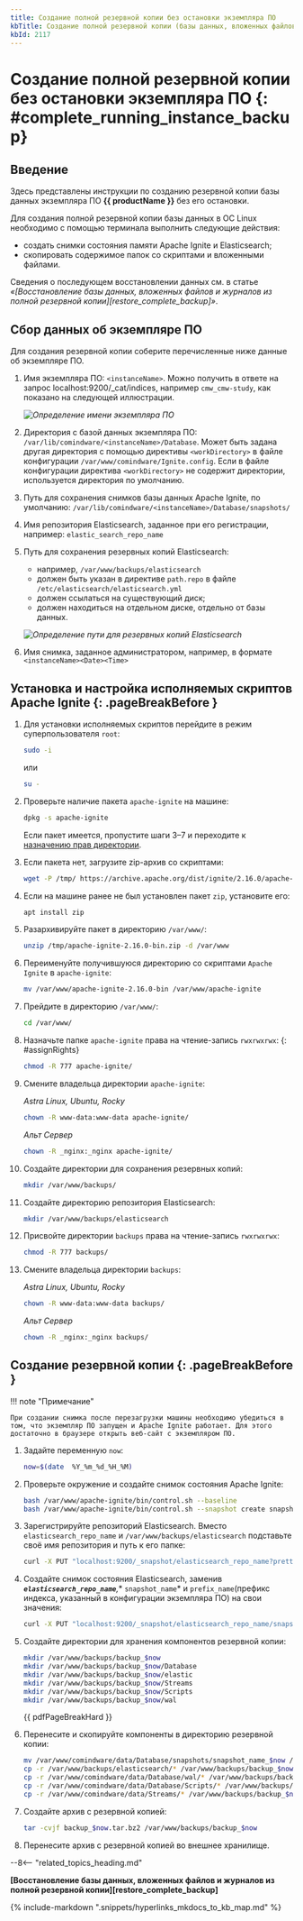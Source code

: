 ```yaml
---
title: Создание полной резервной копии без остановки экземпляра ПО
kbTitle: Создание полной резервной копии (базы данных, вложенных файлов и журналов) без остановки экземпляра ПО
kbId: 2117
---
```


# Cоздание полной резервной копии без остановки экземпляра ПО {: #complete_running_instance_backup}

## Введение

Здесь представлены инструкции по созданию резервной копии базы данных экземпляра ПО **{{ productName }}** без его остановки.

Для создания полной резервной копии базы данных в ОС Linux необходимо с помощью терминала выполнить следующие действия:

- создать снимки состояния памяти Apache Ignite и Elasticsearch;
- скопировать содержимое папок со скриптами и вложенными файлами.

Сведения о последующем восстановлении данных см. в статье *«[Восстановление базы данных, вложенных файлов и журналов из полной резервной копии][restore_complete_backup]»*.

## Сбор данных об экземпляре ПО

Для создания резервной копии соберите перечисленные ниже данные об экземпляре ПО.

1. Имя экземпляра ПО: `<instanceName>`. Можно получить в ответе на запрос localhost:9200/\_cat/indices, например `cmw_cmw-study`, как показано на следующей иллюстрации.

    _![Определение имени экземпляра ПО](https://kb.comindware.ru/assets/Pasted%20image%2020221229181253.png)_

2. Директория с базой данных экземпляра ПО: `/var/lib/comindware/<instanceName>/Database`. Может быть задана другая директория с помощью директивы `<workDirectory>` в файле конфигурации `/var/www/comindware/Ignite.config`. Если в файле конфигурации директива `<workDirectory>` не содержит директории, используется директория по умолчанию.
3. Путь для сохранения снимков базы данных Apache Ignite, по умолчанию: `/var/lib/comindware/<instanceName>/Database/snapshots/`
4. Имя репозитория Elasticsearch, заданное при его регистрации, например: `elastic_search_repo_name`
5. Путь для сохранения резервных копий Elasticsearch:

    - например, `/var/www/backups/elasticsearch`
    - должен быть указан в директиве `path.repo` в файле `/etc/elasticsearch/elasticsearch.yml`
    - должен ссылаться на существующий диск;
    - должен находиться на отдельном диске, отдельно от базы данных.

    _![Определение пути для резервных копий Elasticsearch](https://kb.comindware.ru/assets/Pasted%20image%2020221229181640.png)_

6. Имя снимка, заданное администратором, например, в формате `<instanceName><Date><Time>`

## Установка и настройка исполняемых скриптов Apache Ignite {: .pageBreakBefore }

1. Для установки исполняемых скриптов перейдите в режим суперпользователя `root`:

    ``` sh
    sudo -i
    ```

    или

    ``` sh
    su -
    ```

2. Проверьте наличие пакета `apache-ignite` на машине:

    ``` sh
    dpkg -s apache-ignite
    ```

    Если пакет имеется, пропустите шаги 3–7 и переходите к [назначению прав директории](#assignRights).

3. Если пакета нет, загрузите zip-архив со скриптами:

    ``` sh
    wget -P /tmp/ https://archive.apache.org/dist/ignite/2.16.0/apache-ignite-2.16.0-bin.zip
    ```

4. Если на машине ранее не был установлен пакет `zip`, установите его:

    ``` sh
    apt install zip
    ```

5. Разархивируйте пакет в директорию `/var/www/`:

    ``` sh
    unzip /tmp/apache-ignite-2.16.0-bin.zip -d /var/www
    ```

6. Переименуйте получившуюся директорию со скриптами `Apache Ignite` в `apache-ignite`:

    ``` sh
    mv /var/www/apache-ignite-2.16.0-bin /var/www/apache-ignite
    ```

7. Прейдите в директорию `/var/www/`:

    ``` sh
    cd /var/www/
    ```

8. Назначьте папке `apache-ignite` права на чтение-запись `rwxrwxrwx`:
{: #assignRights}

    ``` sh
    chmod -R 777 apache-ignite/
    ```

9. Смените владельца директории `apache-ignite`:

    *Astra Linux, Ubuntu, Rocky*

    ``` sh
    chown -R www-data:www-data apache-ignite/

    ```

    *Альт Сервер*

    ``` sh
    chown -R _nginx:_nginx apache-ignite/
    ```

10. Создайте директории для сохранения резервных копий:

    ``` sh
    mkdir /var/www/backups/
    ```

11. Создайте директорию репозитория Elasticsearch:

    ``` sh
    mkdir /var/www/backups/elasticsearch
    ```

12. Присвойте директории `backups` права на чтение-запись `rwxrwxrwx`:

    ``` sh
    chmod -R 777 backups/
    ```

13. Смените владельца директории `backups`:

    *Astra Linux, Ubuntu, Rocky*

    ``` sh
    chown -R www-data:www-data backups/

    ```

    *Альт Сервер*

    ``` sh
    chown -R _nginx:_nginx backups/
    ```

## Создание резервной копии {: .pageBreakBefore }

!!! note "Примечание"

    При создании снимка после перезагрузки машины необходимо убедиться в том, что экземпляр ПО запущен и Apache Ignite работает. Для этого достаточно в браузере открыть веб-сайт с экземпляром ПО.

1. Задайте переменную `now`:

    ``` sh
    now=$(date  %Y_%m_%d_%H_%M)
    ```

2. Проверьте окружение и создайте снимок состояния Apache Ignite:

    ``` sh
    bash /var/www/apache-ignite/bin/control.sh --baseline
    bash /var/www/apache-ignite/bin/control.sh --snapshot create snapshot_name_$now --sync
    ```

3. Зарегистрируйте репозиторий Elasticsearch. Вместо `elasticsearch_repo_name` и `/var/www/backups/elasticsearch` подставьте своё имя репозитория и путь к его папке:

    ``` sh
    curl -X PUT "localhost:9200/_snapshot/elasticsearch_repo_name?pretty" -H ’Content-Type: application/json’ -d’ {"type": "fs", "settings": {"location": "/var/www/backups/elasticsearch"}}’
    ```

4. Создайте снимок состояния Elasticsearch, заменив ***`elasticsearch_repo_name`**,** `snapshot_name`* и `prefix_name`(префикс индекса, указанный в конфигурации экземпляра ПО) на свои значения:

    ``` sh
    curl -X PUT "localhost:9200/_snapshot/elasticsearch_repo_name/snapshot_name_$now?wait_for_completion=true&pretty" -H ’Content-Type: application/json’ -d’ {"indices": "cmw_prefix_name*", "ignore_unavailable": true, "include_global_state": false}’
    ```

5. Создайте директории для хранения компонентов резервной копии:

    ```  sh
    mkdir /var/www/backups/backup_$now
    mkdir /var/www/backups/backup_$now/Database
    mkdir /var/www/backups/backup_$now/elastic
    mkdir /var/www/backups/backup_$now/Streams
    mkdir /var/www/backups/backup_$now/Scripts
    mkdir /var/www/backups/backup_$now/wal
    ```

    {{ pdfPageBreakHard }}

6. Перенесите и скопируйте компоненты в директорию резервной копии:

    ``` sh
    mv /var/www/comindware/data/Database/snapshots/snapshot_name_$now /var/www/backups/backup_$now/Database
    cp -r /var/www/backups/elasticsearch/* /var/www/backups/backup_$now/elastic
    cp -r /var/www/comindware/data/Database/wal/* /var/www/backups/backup_$now/wal
    cp -r /var/www/comindware/data/Database/Scripts/* /var/www/backups/backup_$now/Scripts
    cp -r /var/www/comindware/data/Streams/* /var/www/backups/backup_$now/Streams
    ```

7. Создайте архив с резервной копией:

    ``` sh
    tar -cvjf backup_$now.tar.bz2 /var/www/backups/backup_$now
    ```

8. Перенесите архив с резервной копией во внешнее хранилище.

--8<-- "related_topics_heading.md"

**[Восстановление базы данных, вложенных файлов и журналов из полной резервной копии][restore_complete_backup]**

{% include-markdown ".snippets/hyperlinks_mkdocs_to_kb_map.md" %}
